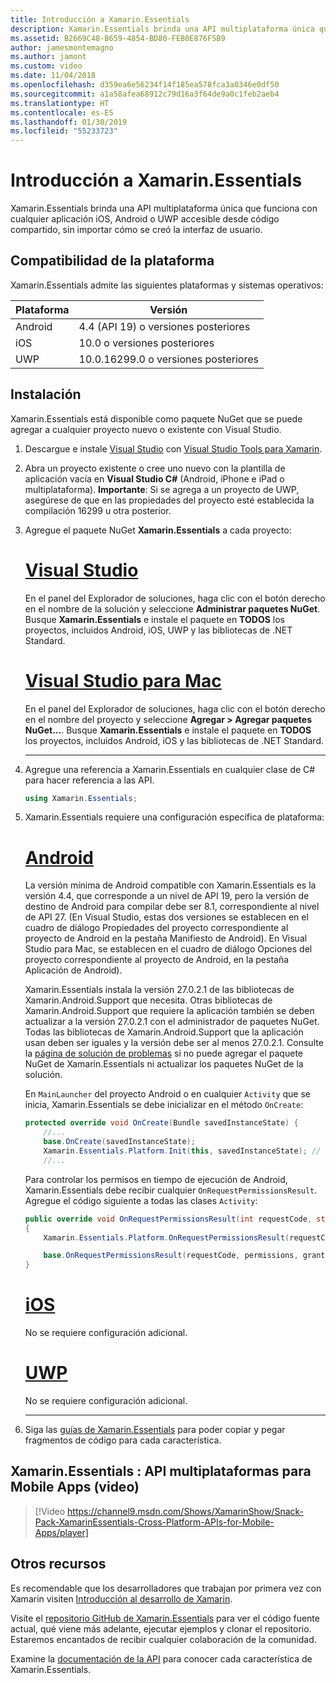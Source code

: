 ```yaml
---
title: Introducción a Xamarin.Essentials
description: Xamarin.Essentials brinda una API multiplataforma única que funciona con cualquier aplicación iOS, Android o UWP accesible desde código compartido, sin importar cómo se creó la interfaz de usuario.
ms.assetid: B2669C48-B659-4854-BD80-FEB0E876F5B9
author: jamesmontemagno
ms.author: jamont
ms.custom: video
ms.date: 11/04/2018
ms.openlocfilehash: d359ea6e56234f14f185ea578fca3a0346e0df50
ms.sourcegitcommit: a1a58afea68912c79d16a3f64de9a0c1feb2aeb4
ms.translationtype: HT
ms.contentlocale: es-ES
ms.lasthandoff: 01/30/2019
ms.locfileid: "55233723"
---
```

# <a name="get-started-with-xamarinessentials"></a>Introducción a Xamarin.Essentials

Xamarin.Essentials brinda una API multiplataforma única que funciona con cualquier aplicación iOS, Android o UWP accesible desde código compartido, sin importar cómo se creó la interfaz de usuario.

## <a name="platform-support"></a>Compatibilidad de la plataforma

Xamarin.Essentials admite las siguientes plataformas y sistemas operativos:

| Plataforma | Versión |
| --- | --- |
| Android | 4.4 (API 19) o versiones posteriores |
| iOS |10.0 o versiones posteriores |
| UWP | 10.0.16299.0 o versiones posteriores |

## <a name="installation"></a>Instalación

Xamarin.Essentials está disponible como paquete NuGet que se puede agregar a cualquier proyecto nuevo o existente con Visual Studio.

1. Descargue e instale [Visual Studio](http://visualstudio.com) con [Visual Studio Tools para Xamarin](~/cross-platform/get-started/installation/index.md).

2. Abra un proyecto existente o cree uno nuevo con la plantilla de aplicación vacía en **Visual Studio C#** (Android, iPhone e iPad o multiplataforma). **Importante**: Si se agrega a un proyecto de UWP, asegúrese de que en las propiedades del proyecto esté establecida la compilación 16299 u otra posterior.

3. Agregue el paquete NuGet **Xamarin.Essentials** a cada proyecto:

    # <a name="visual-studiotabwindows"></a>[Visual Studio](#tab/windows)

    En el panel del Explorador de soluciones, haga clic con el botón derecho en el nombre de la solución y seleccione **Administrar paquetes NuGet**. Busque **Xamarin.Essentials** e instale el paquete en **TODOS** los proyectos, incluidos Android, iOS, UWP y las bibliotecas de .NET Standard.

    # <a name="visual-studio-for-mactabmacos"></a>[Visual Studio para Mac](#tab/macos)

    En el panel del Explorador de soluciones, haga clic con el botón derecho en el nombre del proyecto y seleccione **Agregar > Agregar paquetes NuGet...**. Busque **Xamarin.Essentials** e instale el paquete en **TODOS** los proyectos, incluidos Android, iOS y las bibliotecas de .NET Standard.

    -----

4. Agregue una referencia a Xamarin.Essentials en cualquier clase de C# para hacer referencia a las API.

    ```csharp
    using Xamarin.Essentials;
    ```

5. Xamarin.Essentials requiere una configuración específica de plataforma:

    # <a name="androidtabandroid"></a>[Android](#tab/android)

    La versión mínima de Android compatible con Xamarin.Essentials es la versión 4.4, que corresponde a un nivel de API 19, pero la versión de destino de Android para compilar debe ser 8.1, correspondiente al nivel de API 27. (En Visual Studio, estas dos versiones se establecen en el cuadro de diálogo Propiedades del proyecto correspondiente al proyecto de Android en la pestaña Manifiesto de Android). En Visual Studio para Mac, se establecen en el cuadro de diálogo Opciones del proyecto correspondiente al proyecto de Android, en la pestaña Aplicación de Android). 

    Xamarin.Essentials instala la versión 27.0.2.1 de las bibliotecas de Xamarin.Android.Support que necesita. Otras bibliotecas de Xamarin.Android.Support que requiere la aplicación también se deben actualizar a la versión 27.0.2.1 con el administrador de paquetes NuGet. Todas las bibliotecas de Xamarin.Android.Support que la aplicación usan deben ser iguales y la versión debe ser al menos 27.0.2.1. Consulte la [página de solución de problemas](troubleshooting.md) si no puede agregar el paquete NuGet de Xamarin.Essentials ni actualizar los paquetes NuGet de la solución.

    En `MainLauncher` del proyecto Android o en cualquier `Activity` que se inicia, Xamarin.Essentials se debe inicializar en el método `OnCreate`:

    ```csharp
    protected override void OnCreate(Bundle savedInstanceState) {
        //...
        base.OnCreate(savedInstanceState);
        Xamarin.Essentials.Platform.Init(this, savedInstanceState); // add this line to your code, it may also be called: bundle
        //...
    ```

    Para controlar los permisos en tiempo de ejecución de Android, Xamarin.Essentials debe recibir cualquier `OnRequestPermissionsResult`. Agregue el código siguiente a todas las clases `Activity`:

    ```csharp
    public override void OnRequestPermissionsResult(int requestCode, string[] permissions, [GeneratedEnum] Android.Content.PM.Permission[] grantResults)
    {
        Xamarin.Essentials.Platform.OnRequestPermissionsResult(requestCode, permissions, grantResults);

        base.OnRequestPermissionsResult(requestCode, permissions, grantResults);
    }
    ```

    # <a name="iostabios"></a>[iOS](#tab/ios)

    No se requiere configuración adicional.

    # <a name="uwptabuwp"></a>[UWP](#tab/uwp)

    No se requiere configuración adicional.

    -----

6. Siga las [guías de Xamarin.Essentials](index.md) para poder copiar y pegar fragmentos de código para cada característica.

## <a name="xamarinessentials---cross-platform-apis-for-mobile-apps-video"></a>Xamarin.Essentials : API multiplataformas para Mobile Apps (video)

> [!Video https://channel9.msdn.com/Shows/XamarinShow/Snack-Pack-XamarinEssentials-Cross-Platform-APIs-for-Mobile-Apps/player]

## <a name="other-resources"></a>Otros recursos

Es recomendable que los desarrolladores que trabajan por primera vez con Xamarin visiten [Introducción al desarrollo de Xamarin](~/cross-platform/getting-started/index.md).

Visite el [repositorio GitHub de Xamarin.Essentials](http://github.com/xamarin/Essentials) para ver el código fuente actual, qué viene más adelante, ejecutar ejemplos y clonar el repositorio. Estaremos encantados de recibir cualquier colaboración de la comunidad.

Examine la [documentación de la API](xref:Xamarin.Essentials) para conocer cada característica de Xamarin.Essentials.
